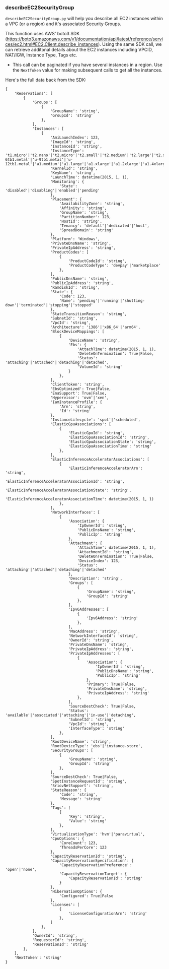### describeEC2SecurityGroup

```describeEC2SecurityGroup.py``` will help you describe all EC2 instances within a VPC (or a region) and it's associated Security Groups.

This function uses AWS' boto3 SDK (https://boto3.amazonaws.com/v1/documentation/api/latest/reference/services/ec2.html#EC2.Client.describe_instances). Using the same SDK call, we can retrieve additonal details about the EC2 instances including VPCID, NAT/IGW, Instance Type, Tags etc.

- This call can be paginated if you have several instances in a region. Use the ```NextToken``` value for making subsequent calls to get all the instances.

Here's the full data back from the SDK:


```
{
    'Reservations': [
        {
            'Groups': [
                {
                    'GroupName': 'string',
                    'GroupId': 'string'
                },
            ],
            'Instances': [
                {
                    'AmiLaunchIndex': 123,
                    'ImageId': 'string',
                    'InstanceId': 'string',
                    'InstanceType': 't1.micro'|'t2.nano'|'t2.micro'|'t2.small'|'t2.medium'|'t2.large'|'t2.xlarge'|'t2.2xlarge'|'t3.nano'|'t3.micro'|'t3.small'|'t3.medium'|'t3.large'|'t3.xlarge'|'t3.2xlarge'|'t3a.nano'|'t3a.micro'|'t3a.small'|'t3a.medium'|'t3a.large'|'t3a.xlarge'|'t3a.2xlarge'|'m1.small'|'m1.medium'|'m1.large'|'m1.xlarge'|'m3.medium'|'m3.large'|'m3.xlarge'|'m3.2xlarge'|'m4.large'|'m4.xlarge'|'m4.2xlarge'|'m4.4xlarge'|'m4.10xlarge'|'m4.16xlarge'|'m2.xlarge'|'m2.2xlarge'|'m2.4xlarge'|'cr1.8xlarge'|'r3.large'|'r3.xlarge'|'r3.2xlarge'|'r3.4xlarge'|'r3.8xlarge'|'r4.large'|'r4.xlarge'|'r4.2xlarge'|'r4.4xlarge'|'r4.8xlarge'|'r4.16xlarge'|'r5.large'|'r5.xlarge'|'r5.2xlarge'|'r5.4xlarge'|'r5.8xlarge'|'r5.12xlarge'|'r5.16xlarge'|'r5.24xlarge'|'r5.metal'|'r5a.large'|'r5a.xlarge'|'r5a.2xlarge'|'r5a.4xlarge'|'r5a.8xlarge'|'r5a.12xlarge'|'r5a.16xlarge'|'r5a.24xlarge'|'r5d.large'|'r5d.xlarge'|'r5d.2xlarge'|'r5d.4xlarge'|'r5d.8xlarge'|'r5d.12xlarge'|'r5d.16xlarge'|'r5d.24xlarge'|'r5d.metal'|'r5ad.large'|'r5ad.xlarge'|'r5ad.2xlarge'|'r5ad.4xlarge'|'r5ad.8xlarge'|'r5ad.12xlarge'|'r5ad.16xlarge'|'r5ad.24xlarge'|'x1.16xlarge'|'x1.32xlarge'|'x1e.xlarge'|'x1e.2xlarge'|'x1e.4xlarge'|'x1e.8xlarge'|'x1e.16xlarge'|'x1e.32xlarge'|'i2.xlarge'|'i2.2xlarge'|'i2.4xlarge'|'i2.8xlarge'|'i3.large'|'i3.xlarge'|'i3.2xlarge'|'i3.4xlarge'|'i3.8xlarge'|'i3.16xlarge'|'i3.metal'|'i3en.large'|'i3en.xlarge'|'i3en.2xlarge'|'i3en.3xlarge'|'i3en.6xlarge'|'i3en.12xlarge'|'i3en.24xlarge'|'hi1.4xlarge'|'hs1.8xlarge'|'c1.medium'|'c1.xlarge'|'c3.large'|'c3.xlarge'|'c3.2xlarge'|'c3.4xlarge'|'c3.8xlarge'|'c4.large'|'c4.xlarge'|'c4.2xlarge'|'c4.4xlarge'|'c4.8xlarge'|'c5.large'|'c5.xlarge'|'c5.2xlarge'|'c5.4xlarge'|'c5.9xlarge'|'c5.12xlarge'|'c5.18xlarge'|'c5.24xlarge'|'c5.metal'|'c5d.large'|'c5d.xlarge'|'c5d.2xlarge'|'c5d.4xlarge'|'c5d.9xlarge'|'c5d.18xlarge'|'c5n.large'|'c5n.xlarge'|'c5n.2xlarge'|'c5n.4xlarge'|'c5n.9xlarge'|'c5n.18xlarge'|'cc1.4xlarge'|'cc2.8xlarge'|'g2.2xlarge'|'g2.8xlarge'|'g3.4xlarge'|'g3.8xlarge'|'g3.16xlarge'|'g3s.xlarge'|'cg1.4xlarge'|'p2.xlarge'|'p2.8xlarge'|'p2.16xlarge'|'p3.2xlarge'|'p3.8xlarge'|'p3.16xlarge'|'p3dn.24xlarge'|'d2.xlarge'|'d2.2xlarge'|'d2.4xlarge'|'d2.8xlarge'|'f1.2xlarge'|'f1.4xlarge'|'f1.16xlarge'|'m5.large'|'m5.xlarge'|'m5.2xlarge'|'m5.4xlarge'|'m5.8xlarge'|'m5.12xlarge'|'m5.16xlarge'|'m5.24xlarge'|'m5.metal'|'m5a.large'|'m5a.xlarge'|'m5a.2xlarge'|'m5a.4xlarge'|'m5a.8xlarge'|'m5a.12xlarge'|'m5a.16xlarge'|'m5a.24xlarge'|'m5d.large'|'m5d.xlarge'|'m5d.2xlarge'|'m5d.4xlarge'|'m5d.8xlarge'|'m5d.12xlarge'|'m5d.16xlarge'|'m5d.24xlarge'|'m5d.metal'|'m5ad.large'|'m5ad.xlarge'|'m5ad.2xlarge'|'m5ad.4xlarge'|'m5ad.8xlarge'|'m5ad.12xlarge'|'m5ad.16xlarge'|'m5ad.24xlarge'|'h1.2xlarge'|'h1.4xlarge'|'h1.8xlarge'|'h1.16xlarge'|'z1d.large'|'z1d.xlarge'|'z1d.2xlarge'|'z1d.3xlarge'|'z1d.6xlarge'|'z1d.12xlarge'|'z1d.metal'|'u-6tb1.metal'|'u-9tb1.metal'|'u-12tb1.metal'|'a1.medium'|'a1.large'|'a1.xlarge'|'a1.2xlarge'|'a1.4xlarge',
                    'KernelId': 'string',
                    'KeyName': 'string',
                    'LaunchTime': datetime(2015, 1, 1),
                    'Monitoring': {
                        'State': 'disabled'|'disabling'|'enabled'|'pending'
                    },
                    'Placement': {
                        'AvailabilityZone': 'string',
                        'Affinity': 'string',
                        'GroupName': 'string',
                        'PartitionNumber': 123,
                        'HostId': 'string',
                        'Tenancy': 'default'|'dedicated'|'host',
                        'SpreadDomain': 'string'
                    },
                    'Platform': 'Windows',
                    'PrivateDnsName': 'string',
                    'PrivateIpAddress': 'string',
                    'ProductCodes': [
                        {
                            'ProductCodeId': 'string',
                            'ProductCodeType': 'devpay'|'marketplace'
                        },
                    ],
                    'PublicDnsName': 'string',
                    'PublicIpAddress': 'string',
                    'RamdiskId': 'string',
                    'State': {
                        'Code': 123,
                        'Name': 'pending'|'running'|'shutting-down'|'terminated'|'stopping'|'stopped'
                    },
                    'StateTransitionReason': 'string',
                    'SubnetId': 'string',
                    'VpcId': 'string',
                    'Architecture': 'i386'|'x86_64'|'arm64',
                    'BlockDeviceMappings': [
                        {
                            'DeviceName': 'string',
                            'Ebs': {
                                'AttachTime': datetime(2015, 1, 1),
                                'DeleteOnTermination': True|False,
                                'Status': 'attaching'|'attached'|'detaching'|'detached',
                                'VolumeId': 'string'
                            }
                        },
                    ],
                    'ClientToken': 'string',
                    'EbsOptimized': True|False,
                    'EnaSupport': True|False,
                    'Hypervisor': 'ovm'|'xen',
                    'IamInstanceProfile': {
                        'Arn': 'string',
                        'Id': 'string'
                    },
                    'InstanceLifecycle': 'spot'|'scheduled',
                    'ElasticGpuAssociations': [
                        {
                            'ElasticGpuId': 'string',
                            'ElasticGpuAssociationId': 'string',
                            'ElasticGpuAssociationState': 'string',
                            'ElasticGpuAssociationTime': 'string'
                        },
                    ],
                    'ElasticInferenceAcceleratorAssociations': [
                        {
                            'ElasticInferenceAcceleratorArn': 'string',
                            'ElasticInferenceAcceleratorAssociationId': 'string',
                            'ElasticInferenceAcceleratorAssociationState': 'string',
                            'ElasticInferenceAcceleratorAssociationTime': datetime(2015, 1, 1)
                        },
                    ],
                    'NetworkInterfaces': [
                        {
                            'Association': {
                                'IpOwnerId': 'string',
                                'PublicDnsName': 'string',
                                'PublicIp': 'string'
                            },
                            'Attachment': {
                                'AttachTime': datetime(2015, 1, 1),
                                'AttachmentId': 'string',
                                'DeleteOnTermination': True|False,
                                'DeviceIndex': 123,
                                'Status': 'attaching'|'attached'|'detaching'|'detached'
                            },
                            'Description': 'string',
                            'Groups': [
                                {
                                    'GroupName': 'string',
                                    'GroupId': 'string'
                                },
                            ],
                            'Ipv6Addresses': [
                                {
                                    'Ipv6Address': 'string'
                                },
                            ],
                            'MacAddress': 'string',
                            'NetworkInterfaceId': 'string',
                            'OwnerId': 'string',
                            'PrivateDnsName': 'string',
                            'PrivateIpAddress': 'string',
                            'PrivateIpAddresses': [
                                {
                                    'Association': {
                                        'IpOwnerId': 'string',
                                        'PublicDnsName': 'string',
                                        'PublicIp': 'string'
                                    },
                                    'Primary': True|False,
                                    'PrivateDnsName': 'string',
                                    'PrivateIpAddress': 'string'
                                },
                            ],
                            'SourceDestCheck': True|False,
                            'Status': 'available'|'associated'|'attaching'|'in-use'|'detaching',
                            'SubnetId': 'string',
                            'VpcId': 'string',
                            'InterfaceType': 'string'
                        },
                    ],
                    'RootDeviceName': 'string',
                    'RootDeviceType': 'ebs'|'instance-store',
                    'SecurityGroups': [
                        {
                            'GroupName': 'string',
                            'GroupId': 'string'
                        },
                    ],
                    'SourceDestCheck': True|False,
                    'SpotInstanceRequestId': 'string',
                    'SriovNetSupport': 'string',
                    'StateReason': {
                        'Code': 'string',
                        'Message': 'string'
                    },
                    'Tags': [
                        {
                            'Key': 'string',
                            'Value': 'string'
                        },
                    ],
                    'VirtualizationType': 'hvm'|'paravirtual',
                    'CpuOptions': {
                        'CoreCount': 123,
                        'ThreadsPerCore': 123
                    },
                    'CapacityReservationId': 'string',
                    'CapacityReservationSpecification': {
                        'CapacityReservationPreference': 'open'|'none',
                        'CapacityReservationTarget': {
                            'CapacityReservationId': 'string'
                        }
                    },
                    'HibernationOptions': {
                        'Configured': True|False
                    },
                    'Licenses': [
                        {
                            'LicenseConfigurationArn': 'string'
                        },
                    ]
                },
            ],
            'OwnerId': 'string',
            'RequesterId': 'string',
            'ReservationId': 'string'
        },
    ],
    'NextToken': 'string'
}
```
